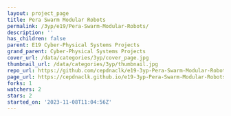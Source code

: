 ```yaml
---
layout: project_page
title: Pera Swarm Modular Robots
permalink: /3yp/e19/Pera-Swarm-Modular-Robots/
description: ''
has_children: false
parent: E19 Cyber-Physical Systems Projects
grand_parent: Cyber-Physical Systems Projects
cover_url: /data/categories/3yp/cover_page.jpg
thumbnail_url: /data/categories/3yp/thumbnail.jpg
repo_url: https://github.com/cepdnaclk/e19-3yp-Pera-Swarm-Modular-Robots
page_url: https://cepdnaclk.github.io/e19-3yp-Pera-Swarm-Modular-Robots
forks: 1
watchers: 2
stars: 2
started_on: '2023-11-08T11:04:56Z'
---
```


